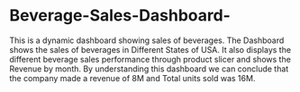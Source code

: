 # Beverage-Sales-Dashboard-
This is a dynamic dashboard showing sales of beverages.
The Dashboard shows the sales of beverages in Different States of USA.
It also displays the different beverage sales performance through product slicer and shows the Revenue by month.
By understanding this dashboard we can conclude that the company made a revenue of 8M and Total units sold was 16M.
